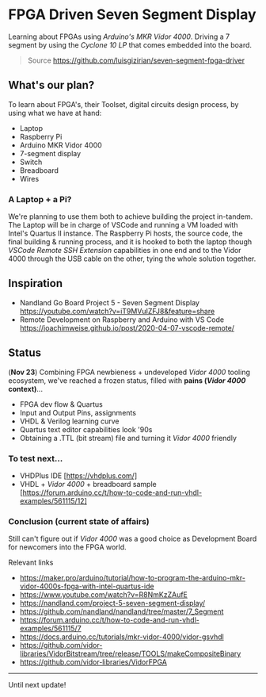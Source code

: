 # FPGA Driven Seven Segment Display
Learning about FPGAs using *Arduino's MKR Vidor 4000*. Driving a 7 segment by using the *Cyclone 10 LP* that comes embedded into the board.

> Source https://github.com/luisgizirian/seven-segment-fpga-driver

## What's our plan?
To learn about FPGA's, their Toolset, digital circuits design process, by using what we have at hand:

* Laptop
* Raspberry Pi
* Arduino MKR Vidor 4000
* 7-segment display
* Switch
* Breadboard
* Wires

### A Laptop + a Pi?

We're planning to use them both to achieve building the project in-tandem. The Laptop will be in charge of VSCode and running a VM loaded with Intel's Quartus II instance. The Raspberry Pi hosts, the source code, the final building & running process, and it is hooked to both the laptop though *VSCode Remote SSH Extension* capabilities in one end and to the Vidor 4000 through the USB cable on the other, tying the whole solution together.

## Inspiration

* Nandland Go Board Project 5 - Seven Segment Display https://youtube.com/watch?v=iT9MVuIZFJ8&feature=share
* Remote Development on Raspberry and Arduino with VS Code https://joachimweise.github.io/post/2020-04-07-vscode-remote/

## Status

(**Nov 23**) Combining FPGA newbieness + undeveloped *Vidor 4000* tooling ecosystem, we've reached a frozen status, filled with **pains (*Vidor 4000* context)**...

* FPGA dev flow & Quartus
 * Input and Output Pins, assignments
 * VHDL & Verilog learning curve
 * Quartus text editor capabilities look '90s
 * Obtaining a .TTL (bit stream) file and turning it *Vidor 4000* friendly

### To test next...

* VHDPlus IDE [https://vhdplus.com/]
* VHDL + *Vidor 4000* + breadboard sample [https://forum.arduino.cc/t/how-to-code-and-run-vhdl-examples/561115/12]

### Conclusion (current state of affairs)

Still can't figure out if *Vidor 4000* was a good choice as Development Board for newcomers into the FPGA world.

Relevant links
- https://maker.pro/arduino/tutorial/how-to-program-the-arduino-mkr-vidor-4000s-fpga-with-intel-quartus-ide
- https://www.youtube.com/watch?v=R8NmKzZAufE
- https://nandland.com/project-5-seven-segment-display/
- https://github.com/nandland/nandland/tree/master/7_Segment
- https://forum.arduino.cc/t/how-to-code-and-run-vhdl-examples/561115/7
- https://docs.arduino.cc/tutorials/mkr-vidor-4000/vidor-gsvhdl
- https://github.com/vidor-libraries/VidorBitstream/tree/release/TOOLS/makeCompositeBinary
- https://github.com/vidor-libraries/VidorFPGA

---

Until next update!
